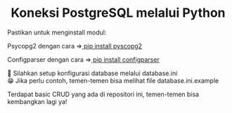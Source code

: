 <h1 align="center">Koneksi PostgreSQL melalui Python </h1>

<p align="left">
Pastikan untuk menginstall modul:
<br>
<p>Psycopg2 dengan cara =><a href="https://pypi.org/project/psycopg2/" target="blank"> pip install pyscopg2</a></p>
<p>Configparser dengan cara =><a href="https://pypi.org/project/configparser/" target="blank"> pip install configparser</a></p>
</p>

👋 Silahkan setup konfigurasi database melalui database.ini
<br>
😁 Jika perlu contoh, temen-temen bisa melihat file database.ini.example

<p align="left">Terdapat basic CRUD yang ada di repositori ini, temen-temen bisa kembangkan lagi ya!</p>
